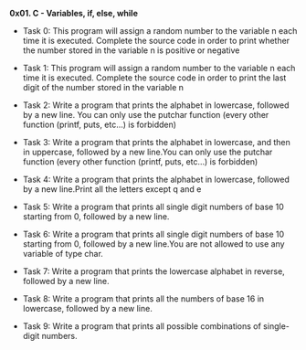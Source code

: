 **0x01. C - Variables, if, else, while**

* Task 0: 
This program will assign a random number to the variable n each time it is executed. Complete the source code in order to print whether the number stored in the variable n is positive or negative

* Task 1:
This program will assign a random number to the variable n each time it is executed. Complete the source code in order to print the last digit of the number stored in the variable n

* Task 2:
Write a program that prints the alphabet in lowercase, followed by a new line.
You can only use the putchar function (every other function (printf, puts, etc…) is forbidden)

* Task 3:
Write a program that prints the alphabet in lowercase, and then in uppercase, followed by a new line.You can only use the putchar function (every other function (printf, puts, etc…) is forbidden)

* Task 4:
Write a program that prints the alphabet in lowercase, followed by a new line.Print all the letters except q and e

* Task 5:
Write a program that prints all single digit numbers of base 10 starting from 0, followed by a new line.

* Task 6:
Write a program that prints all single digit numbers of base 10 starting from 0, followed by a new line.You are not allowed to use any variable of type char.

* Task 7:
Write a program that prints the lowercase alphabet in reverse, followed by a new line.

* Task 8:
Write a program that prints all the numbers of base 16 in lowercase, followed by a new line.

* Task 9:
Write a program that prints all possible combinations of single-digit numbers.


